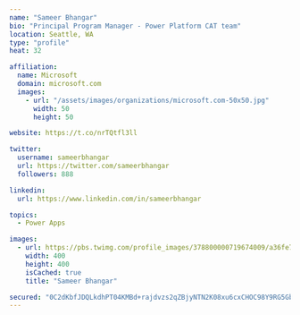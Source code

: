 ```yaml
---
name: "Sameer Bhangar"
bio: "Principal Program Manager - Power Platform CAT team"
location: Seattle, WA
type: "profile"
heat: 32

affiliation:
  name: Microsoft
  domain: microsoft.com
  images:
    - url: "/assets/images/organizations/microsoft.com-50x50.jpg"
      width: 50
      height: 50

website: https://t.co/nrTQtfl3ll

twitter:
  username: sameerbhangar
  url: https://twitter.com/sameerbhangar
  followers: 888

linkedin:
  url: https://www.linkedin.com/in/sameerbhangar

topics:
  - Power Apps

images:
  - url: https://pbs.twimg.com/profile_images/378800000719674009/a36fe7ddfab1778b76e5793772e43798_400x400.jpeg
    width: 400
    height: 400
    isCached: true
    title: "Sameer Bhangar"

secured: "0C2dKbfJDQLkdhPT04KMBd+rajdvzs2qZBjyNTN2K08xu6cxCHOC98Y9RG5GbnQ4lrFEBZ5+Qa07pIlfACxOaoyQ8ZwAberHrid/cvpJarqzBXL5ROWm/xTD3hYXF8l2cETE5Cqyo57lGNAYsbWtphFONqWa1q6V6UhFMTtlOR2KiY90e8tn06zo4MrM0wjPkdVV5RuJ8rdej+ZANCHgBh6hFEZj3+UQF5cWClVynH1OGBkBBcjxvoWTiGqN7abKmbaFec3ifsiGDAGiBieWzm8SNYqW6jBRmbPIwiO8YLFJccPNF1XaSiP56B+pRoTt3zKH+NdKqHmYW4xT0G+3aK1/zv21uaSzqj02ZILcoLL/A52jg+tqDNRmSjTBh9bH/tb+o+j7wjYXtWNAwVwcJA==;K4liQlWt3C7Xu97NbUKLRw=="
---
```


